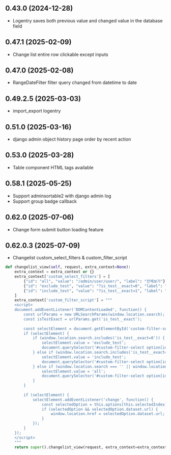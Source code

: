 ## 0.43.0 (2024-12-28)

- Logentry saves both previous value and changed value in the database field

## 0.47.1 (2025-02-09)

- Change list entire row clickable except inputs

## 0.47.0 (2025-02-08)

- RangeDateFilter filter query changed from datetime to date

## 0.49.2.5 (2025-03-03)

- import_export logentry

## 0.51.0 (2025-03-16)

- django admin object history page order by recent action

## 0.53.0 (2025-03-28)

- Table component HTML tags available

## 0.58.1 (2025-05-25)

- Support adminsortable2 with django admin log
- Support group badge callback 

## 0.62.0 (2025-07-06)

- Change form submit button loading feature

## 0.62.0.3 (2025-07-09)

- Changelist custom_select_filters & custom_filter_script

```python
def changelist_view(self, request, extra_context=None):
    extra_context = extra_context or {}
    extra_context['custom_select_filters'] = [
        {"id": "all", "value": "/admin/user/user/", "label": "전체보기"},
        {"id": "exclude_test", "value": "?is_test__exact=0", "label": "테스트 제외"},
        {"id": "include_test", "value": "?is_test__exact=1", "label": "테스트"},
    ]
    extra_context['custom_filter_script'] = """
    <script>
    document.addEventListener('DOMContentLoaded', function() {
        const urlParams = new URLSearchParams(window.location.search);
        const isTestExact = urlParams.get('is_test__exact');
        
        const selectElement = document.getElementById('custom-filter-select');
        if (selectElement) {
            if (window.location.search.includes('is_test__exact=0')) {
                selectElement.value = 'exclude_test';
                document.querySelector('#custom-filter-select option[id="exclude_test"]').selected = true;
            } else if (window.location.search.includes('is_test__exact=1')) {
                selectElement.value = 'include_test';
                document.querySelector('#custom-filter-select option[id="include_test"]').selected = true;
            } else if (window.location.search === '' || window.location.pathname.endsWith('/')) {
                selectElement.value = 'all';
                document.querySelector('#custom-filter-select option[id="all"]').selected = true;
            }
        }
        
        if (selectElement) {
            selectElement.addEventListener('change', function() {
                const selectedOption = this.options[this.selectedIndex];
                if (selectedOption && selectedOption.dataset.url) {
                    window.location.href = selectedOption.dataset.url;
                }
            });
        }
    });
    </script>
    """
    return super().changelist_view(request, extra_context=extra_context)
```